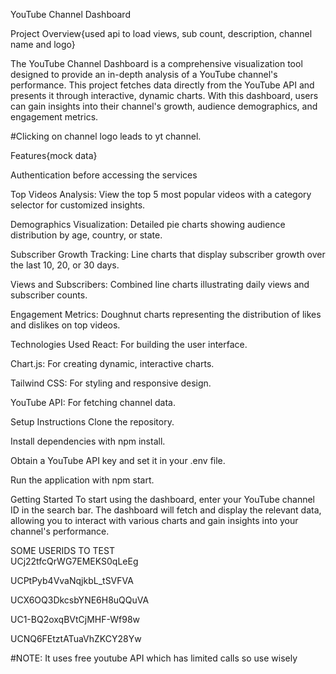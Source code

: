  YouTube Channel Dashboard
 
Project Overview{used api to load views, sub count, description, channel name and logo}

The YouTube Channel Dashboard is a comprehensive visualization tool designed to provide an in-depth analysis of a YouTube channel's performance. This project fetches data directly from the YouTube API and presents it through interactive, dynamic charts. With this dashboard, users can gain insights into their channel's growth, audience demographics, and engagement metrics.

#Clicking on channel logo leads to yt channel.


Features{mock data}

Authentication before accessing the services

Top Videos Analysis: View the top 5 most popular videos with a category selector for customized insights.

Demographics Visualization: Detailed pie charts showing audience distribution by age, country, or state.

Subscriber Growth Tracking: Line charts that display subscriber growth over the last 10, 20, or 30 days.

Views and Subscribers: Combined line charts illustrating daily views and subscriber counts.

Engagement Metrics: Doughnut charts representing the distribution of likes and dislikes on top videos.

Technologies Used
React: For building the user interface.

Chart.js: For creating dynamic, interactive charts.

Tailwind CSS: For styling and responsive design.

YouTube API: For fetching channel data.

Setup Instructions
Clone the repository.

Install dependencies with npm install.

Obtain a YouTube API key and set it in your .env file.

Run the application with npm start.

Getting Started
To start using the dashboard, enter your YouTube channel ID in the search bar. The dashboard will fetch and display the relevant data, allowing you to interact with various charts and gain insights into your channel's performance.

SOME USERIDS TO TEST                                                                                                                                                                                                        
UCj22tfcQrWG7EMEKS0qLeEg

UCPtPyb4VvaNqjkbL_tSVFVA

UCX6OQ3DkcsbYNE6H8uQQuVA

UC1-BQ2oxqBVtCjMHF-Wf98w

UCNQ6FEtztATuaVhZKCY28Yw

#NOTE: It uses free youtube API which has limited calls so use wisely
